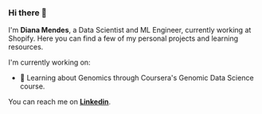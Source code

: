 ### Hi there 👋

I'm **Diana Mendes**, a Data Scientist and ML Engineer, currently working at Shopify.
Here you can find a few of my personal projects and learning resources.

I'm currently working on:
- 🧬 Learning about Genomics through Coursera's Genomic Data Science course.

You can reach me on **[Linkedin](https://www.linkedin.com/in/drochamendes/)**.
